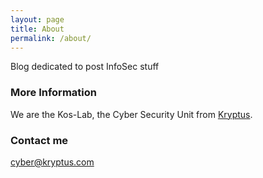 ```yaml
---
layout: page
title: About
permalink: /about/
---
```


Blog dedicated to post InfoSec stuff

### More Information

We are the Kos-Lab, the Cyber Security Unit from [Kryptus](kryptus.com).

### Contact me

[cyber@kryptus.com](mailto:cyber@kryptus.com)
